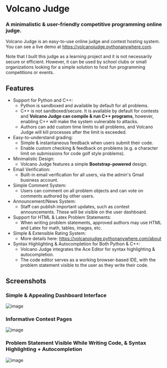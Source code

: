 # Volcano Judge
### A minimalistic &amp; user-friendly competitive programming online judge.

Volcano Judge is an easy-to-use online judge and contest hosting system. You can see a live demo at https://volcanojudge.pythonanywhere.com.

Note that I built this judge as a learning project and it is not necessarily secure or efficient. However, it can be used by school clubs or small organizations looking for a simple solution to host fun programming competitions or events.

## Features
* Support for Python and C++:
  * Python is sandboxed and available by default for all problems.
  * C++ is not sandboxed/secure. It is available by default for contests and **Volcano Judge can compile & run C++ programs**, however, enabling C++ will make the system vulnerable to attacks.
  * Authors can add custom time limits to all problems, and Volcano Judge will kill processes after the limit is exceeded.
* Easy-to-understand grading:
  * Simple & instantaneous feedback when users submit their code.
  * Enable custom checking & feedback on problems (e.g. a character limit on submissions for code golf style problems).
* Minimalistic Design:
  * Volcano Judge features a simple **Bootstrap-powered** design.
* Email Verification:
  * Built-in email verification for all users, via the admin's Gmail business account.
* Simple Comment System:
  * Users can comment on all problem objects and can vote on comments authored by other users.
* Announcement/News System:
  * Staff can publish important updates, such as contest announcements. These will be visible on the user dashboard.
* Support for HTML &amp; Latex Problem Statements:
  * When writing problem statements, approved authors may use HTML and Latex for math, tables, images, etc.
* Simple & Extensible Rating System:
  * More details here: https://volcanojudge.pythonanywhere.com/about
* Syntax Highlighting & Autocompletion for Both Python &amp; C++:
  * Volcano Judge integrates the Ace Editor for syntax highlighting & autocompletion.
  * The code editor serves as a working browser-based IDE, with the problem statement visible to the user as they write their code.

## Screenshots
### Simple & Appealing Dashboard Interface
![image](https://github.com/user-attachments/assets/a1b5e4c5-b102-4a6c-a5a7-cb2591317c6d)

### Informative Contest Pages
![image](https://github.com/user-attachments/assets/e473c741-03ab-49b2-9857-e96016f939ed)

### Problem Statement Visible While Writing Code, &amp; Syntax Highlighting + Autocompletion
![image](https://github.com/user-attachments/assets/73314ca2-a8c2-426c-a553-c29a0fc5eca4)


